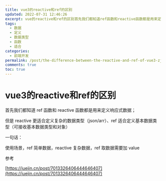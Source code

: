 ```yaml
---
title: vue3的reactive和ref的区别
updated: 2022-07-31 12:46:26
excerpt: vue的reactive和ref的区别首先我们都知道ref函数和reactive函数都是用来定义响应式数据_但是reactive更适合定义复杂的数据类型（jsonarr）ref适合定义基本数据类型（可接收基本数据类型和对象）一句话_使用场景ref简单数据reactive复杂数据ref取数据需要加value参考https_juejincnpost
tags:
  - 数据
  - 定义
  - 数据类型
  - 函数
  - 适合
categories:
  - 前端开发
permalink: /post/the-difference-between-the-reactive-and-ref-of-vue3-zjdawh.html
comments: true
toc: true
---
```

# vue3的reactive和ref的区别



首先我们都知道 ref 函数和 reactive 函数都是用来定义响应式数据；

但是 reactive 更适合定义复杂的数据类型（json/arr）、ref 适合定义基本数据类型（可接收基本数据类型和对象）

一句话：

使用场景，ref 简单数据，reactive 复杂数据，ref 取数据需要加 value

参考

[https://juejin.cn/post/7013326406444646407](https://juejin.cn/post/7013326406444646407)
